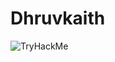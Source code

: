 # Dhruvkaith

<img src="https://tryhackme-badges.s3.amazonaws.com/dhruvkaith.png" alt="TryHackMe">

